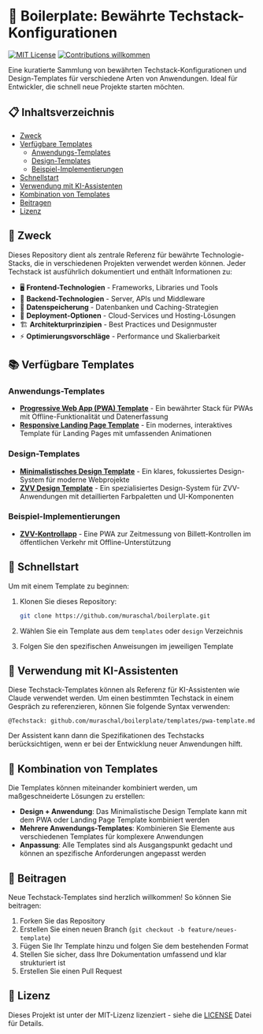 # 🚀 Boilerplate: Bewährte Techstack-Konfigurationen

[![MIT License](https://img.shields.io/badge/License-MIT-green.svg)](https://choosealicense.com/licenses/mit/)
[![Contributions willkommen](https://img.shields.io/badge/Beiträge-willkommen-brightgreen.svg)](CONTRIBUTING.md)

Eine kuratierte Sammlung von bewährten Techstack-Konfigurationen und Design-Templates für verschiedene Arten von Anwendungen. Ideal für Entwickler, die schnell neue Projekte starten möchten.

## 📋 Inhaltsverzeichnis

- [Zweck](#zweck)
- [Verfügbare Templates](#verfügbare-templates)
  - [Anwendungs-Templates](#anwendungs-templates)
  - [Design-Templates](#design-templates)
  - [Beispiel-Implementierungen](#beispiel-implementierungen)
- [Schnellstart](#schnellstart)
- [Verwendung mit KI-Assistenten](#verwendung-mit-ki-assistenten)
- [Kombination von Templates](#kombination-von-templates)
- [Beitragen](#beitragen)
- [Lizenz](#lizenz)

## 🎯 Zweck

Dieses Repository dient als zentrale Referenz für bewährte Technologie-Stacks, die in verschiedenen Projekten verwendet werden können. Jeder Techstack ist ausführlich dokumentiert und enthält Informationen zu:

- 🖥️ **Frontend-Technologien** - Frameworks, Libraries und Tools
- 🔧 **Backend-Technologien** - Server, APIs und Middleware
- 💾 **Datenspeicherung** - Datenbanken und Caching-Strategien
- 🚢 **Deployment-Optionen** - Cloud-Services und Hosting-Lösungen
- 🏗️ **Architekturprinzipien** - Best Practices und Designmuster
- ⚡ **Optimierungsvorschläge** - Performance und Skalierbarkeit

## 📚 Verfügbare Templates

### Anwendungs-Templates

- [**Progressive Web App (PWA) Template**](templates/pwa-template.md) - Ein bewährter Stack für PWAs mit Offline-Funktionalität und Datenerfassung
- [**Responsive Landing Page Template**](templates/landing-page-template.md) - Ein modernes, interaktives Template für Landing Pages mit umfassenden Animationen

### Design-Templates

- [**Minimalistisches Design Template**](design/minimal-design-template.md) - Ein klares, fokussiertes Design-System für moderne Webprojekte
- [**ZVV Design Template**](design/zvv-design-template.md) - Ein spezialisiertes Design-System für ZVV-Anwendungen mit detaillierten Farbpaletten und UI-Komponenten

### Beispiel-Implementierungen

- [**ZVV-Kontrollapp**](https://github.com/muraschal/zvv-kontrollapp) - Eine PWA zur Zeitmessung von Billett-Kontrollen im öffentlichen Verkehr mit Offline-Unterstützung

## 🚀 Schnellstart

Um mit einem Template zu beginnen:

1. Klonen Sie dieses Repository:
   ```bash
   git clone https://github.com/muraschal/boilerplate.git
   ```

2. Wählen Sie ein Template aus dem `templates` oder `design` Verzeichnis

3. Folgen Sie den spezifischen Anweisungen im jeweiligen Template

## 🤖 Verwendung mit KI-Assistenten

Diese Techstack-Templates können als Referenz für KI-Assistenten wie Claude verwendet werden. Um einen bestimmten Techstack in einem Gespräch zu referenzieren, können Sie folgende Syntax verwenden:

```
@Techstack: github.com/muraschal/boilerplate/templates/pwa-template.md
```

Der Assistent kann dann die Spezifikationen des Techstacks berücksichtigen, wenn er bei der Entwicklung neuer Anwendungen hilft.

## 🔄 Kombination von Templates

Die Templates können miteinander kombiniert werden, um maßgeschneiderte Lösungen zu erstellen:

- **Design + Anwendung**: Das Minimalistische Design Template kann mit dem PWA oder Landing Page Template kombiniert werden
- **Mehrere Anwendungs-Templates**: Kombinieren Sie Elemente aus verschiedenen Templates für komplexere Anwendungen
- **Anpassung**: Alle Templates sind als Ausgangspunkt gedacht und können an spezifische Anforderungen angepasst werden

## 👥 Beitragen

Neue Techstack-Templates sind herzlich willkommen! So können Sie beitragen:

1. Forken Sie das Repository
2. Erstellen Sie einen neuen Branch (`git checkout -b feature/neues-template`)
3. Fügen Sie Ihr Template hinzu und folgen Sie dem bestehenden Format
4. Stellen Sie sicher, dass Ihre Dokumentation umfassend und klar strukturiert ist
5. Erstellen Sie einen Pull Request

## 📄 Lizenz

Dieses Projekt ist unter der MIT-Lizenz lizenziert - siehe die [LICENSE](LICENSE) Datei für Details.